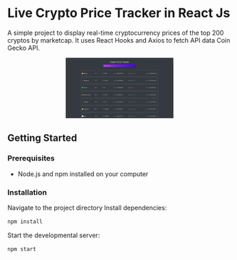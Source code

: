 # Live Crypto Price Tracker in React Js
A simple project to display real-time cryptocurrency prices of the top 200 cryptos by marketcap. It uses React Hooks and Axios to fetch API data Coin Gecko API. 

<p align="center">
  <img src="https://github.com/Kashika5/price-tracker-crypto/blob/main/Screenshot%20(19).png" width=48%>
</p>


## Getting Started
### Prerequisites
- Node.js and npm installed on your computer

### Installation

 Navigate to the project directory
 Install dependencies:
```sh
npm install
```
 Start the developmental server:
```sh
npm start
```


